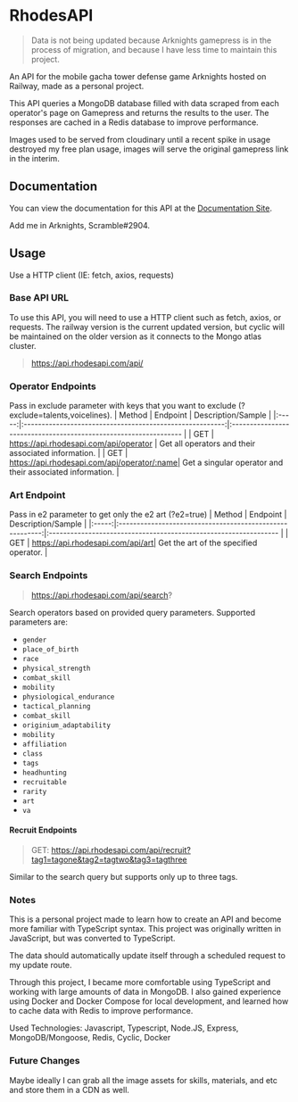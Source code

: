 # RhodesAPI

> Data is not being updated because Arknights gamepress is in the process of migration, and because I have less time to maintain this project.

An API for the mobile gacha tower defense game Arknights hosted on Railway, made as a personal project.

This API queries a MongoDB database filled with data scraped from each operator's page on Gamepress and returns the results to the user. The responses are cached in a Redis database to improve performance.

Images used to be served from cloudinary until a recent spike in usage destroyed my free plan usage, images will serve the original gamepress link in the interim.

## Documentation

You can view the documentation for this API at the [Documentation Site](https://rhodesapi.vercel.app/).

Add me in Arknights, Scramble#2904.

## Usage

Use a HTTP client (IE: fetch, axios, requests)

### Base API URL

To use this API, you will need to use a HTTP client such as fetch, axios, or requests. The railway version is the current updated version, but cyclic will be maintained on the older version as it connects to the Mongo atlas cluster.

> https://api.rhodesapi.com/api/

### Operator Endpoints

Pass in exclude parameter with keys that you want to exclude (?exclude=talents,voicelines).
| Method | Endpoint | Description/Sample |
|:-----:|:--------------------------------------------------------:|:---------------------------------------------------------------- |
| GET | https://api.rhodesapi.com/api/operator | Get all operators and their associated information. |
| GET | https://api.rhodesapi.com/api/operator/:name| Get a singular operator and their associated information. |

### Art Endpoint

Pass in e2 parameter to get only the e2 art (?e2=true)
| Method | Endpoint | Description/Sample |
|:-----:|:--------------------------------------------------------:|:---------------------------------------------------------------- |
| GET | https://api.rhodesapi.com/api/art| Get the art of the specified operator. |

### Search Endpoints

> https://api.rhodesapi.com/api/search?

Search operators based on provided query parameters. Supported parameters are:

- `gender`
- `place_of_birth`
- `race`
- `physical_strength`
- `combat_skill`
- `mobility`
- `physiological_endurance`
- `tactical_planning`
- `combat_skill`
- `originium_adaptability`
- `mobility`
- `affiliation`
- `class`
- `tags`
- `headhunting`
- `recruitable`
- `rarity`
- `art`
- `va`

#### Recruit Endpoints

> GET: https://api.rhodesapi.com/api/recruit?tag1=tagone&tag2=tagtwo&tag3=tagthree

Similar to the search query but supports only up to three tags.

### Notes

This is a personal project made to learn how to create an API and become more familiar with TypeScript syntax. This project was originally written in JavaScript, but was converted to TypeScript.

The data should automatically update itself through a scheduled request to my update route.

Through this project, I became more comfortable using TypeScript and working with large amounts of data in MongoDB. I also gained experience using Docker and Docker Compose for local development, and learned how to cache data with Redis to improve performance.

Used Technologies: Javascript, Typescript, Node.JS, Express, MongoDB/Mongoose, Redis, Cyclic, Docker

### Future Changes

Maybe ideally I can grab all the image assets for skills, materials, and etc and store them in a CDN as well.
